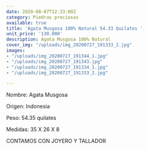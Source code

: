 ```yaml
---
date: 2020-08-07T12:33:00Z
category: Piedras preciosas
available: true
title: 'Agata Musgosa 100% Natural 54.33 Quilates '
unit_price: '130.000'
description: Agata Musgosa 100% Natural
cover_img: "/uploads/img_20200727_191333_2.jpg"
images:
- "/uploads/img_20200727_191344_1.jpg"
- "/uploads/img_20200727_191343.jpg"
- "/uploads/img_20200727_191334_1.jpg"
- "/uploads/img_20200727_191333_2.jpg"

---
```

Nombre: Agata Musgosa 

Origen: Indonesia 

Peso: 54.35 quilates

Medidas: 35 X 26 X 8 

CONTAMOS CON JOYERO Y TALLADOR